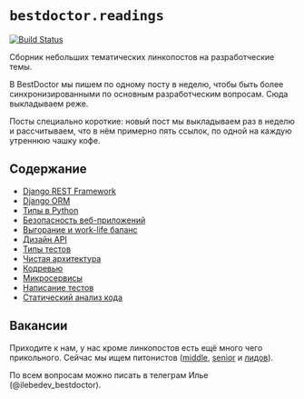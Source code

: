 # `bestdoctor.readings`

[![Build Status](https://travis-ci.org/best-doctor/readings.svg?branch=master)](https://travis-ci.org/best-doctor/readings)

Сборник небольших тематических линкопостов на разработческие темы.

В BestDoctor мы пишем по одному посту в неделю, чтобы быть более
 синхронизированными по основным разработческим вопросам.
 Сюда выкладываем реже.

Посты специально короткие: новый пост мы выкладываем раз в неделю и
 рассчитываем, что в нём примерно пять ссылок, по одной на каждую
 утреннюю чашку кофе.

## Содержание

- [Django REST Framework](https://github.com/best-doctor/readings/blob/master/topics/drf.md)
- [Django ORM](https://github.com/best-doctor/readings/blob/master/topics/django_orm.md)
- [Типы в Python](https://github.com/best-doctor/readings/blob/master/topics/types.md)
- [Безопасность веб-приложений](https://github.com/best-doctor/readings/blob/master/topics/web_security.md)
- [Выгорание и work-life баланс](https://github.com/best-doctor/readings/blob/master/topics/burnout.md)
- [Дизайн API](https://github.com/best-doctor/readings/blob/master/topics/api_design.md)
- [Типы тестов](https://github.com/best-doctor/readings/blob/master/topics/tests_types.md)
- [Чистая архитектура](https://github.com/best-doctor/readings/blob/master/topics/clean_architecture.md)
- [Кодревью](https://github.com/best-doctor/readings/blob/master/topics/code_review.md)
- [Микросервисы](https://github.com/best-doctor/readings/blob/master/topics/microservices.md)
- [Написание тестов](https://github.com/best-doctor/readings/blob/master/topics/writing_tests.md)
- [Статический анализ кода](https://github.com/best-doctor/readings/blob/master/topics/static_code_analysis.md)

## Вакансии

Приходите к нам, у нас кроме линкопостов есть ещё много чего прикольного.
Сейчас мы ищем питонистов ([middle](https://hh.ru/vacancy/35286646),
[senior](https://hh.ru/vacancy/35287064) и
[лидов](https://hh.ru/vacancy/35287422)).

По всем вопросам можно писать в телеграм Илье (@ilebedev_bestdoctor).

